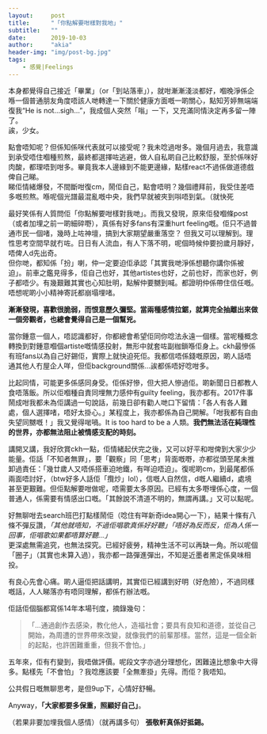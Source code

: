 ```yaml
---
layout:     post
title:      "「你點解要咁樣對我地」"
subtitle:   ""
date:       2019-10-03
author:     "akia"
header-img: "img/post-bg.jpg"
tags:
    - 感覺|Feelings
---
```


本身都覺得自己接近「畢業」（or「到站落車」），就咁漸漸淺淡都好，嗰晚淨係企喺一個普通朋友角度唔該人哋轉達一下關於健康方面嘅一啲關心，點知芳婷無端端復我“He is not...sigh...”，我成個人突然「嗡」一下，又充滿同情決定再多留一陣了。  
誒，少女。

點會唔知呢？但係知係咪代表就可以接受呢？我未唸過咁多。幾個月過去，我意識到承受唔住嗰種煎熬，最終都選擇咗逃避，做人自私啲自己比較舒服，至於係咪好肉酸，都理唔到咁多。畢竟我本人邊緣到不能更邊緣，點樣react不過係做道德戲俾自己睇。  
睇佢情緒爆發，不間斷咁復cm，鬧佢自己，點會唔明？幾個禮拜前，我受住差唔多嘅煎熬。喺呢個光譜最混亂嘅中央，我們早就被夾到唞唔到氣。（就快死

最好笑係有人質問佢「你點解要咁樣對我哋」。而我又發現，原來佢發嗰條post（或者加埋之前一啲細碎嘢），真係有好多fans有深重hurt feeling嘅。佢只不過普通市民一個啫，幾時上咗神壇，搞到大家期望嚴重落空？
但我又可以理解到。理性思考空間早就冇咗。日日有人流血，有人下落不明，呢個時候仲要扮歲月靜好，唔俾人d先出奇。  
但你哋，都知係「扮」喇，仲一定要迫佢承認「其實我哋淨係想聽你講你係被迫」。前車之鑑見得多，佢自己也好，其他artistes也好，之前也好，而家也好，例子都唔少。有幾艱難其實也心知肚明，點解仲要嬲到喊。都證明仲係帶住信任嘅。唔想呢啲小小精神寄託都崩塌埋啫。  

**漸漸發現，喜歡很脆弱，而恨意歷久彌堅。當兩種感情拉鋸，就算完全抽離出來做一個旁觀者，也總會覺得自己是一個幫兇。**

當你鍾意一個人，唔認識都好，你都總會希望佢同你唸法永遠一個樣。當呢種概念轉換到對鍾意嗰個artiste嘅情感投射，無形中就套咗副枷鎖喺佢身上。ckh最慘係有班fans以為自己好錫佢，實際上就快迫死佢。我都信唔係錢嘅原因，啲人話唔通其他人冇屋企人咩，但佢background關係...誒都係唔好唸咁多。

比起同情，可能更多係感同身受。佢係好慘，但大把人慘過佢。啲新聞日日都教人食唔落飯。所以佢嗰種自責同埋無力感仲有guilty feeling，我亦都有。2017件事鬧成咁我都未為佢講過一句說話，前幾日卻有勸人哋口下留情：「各人有各人難處，個人選擇啫，唔好太掛心。」某程度上，我亦都係為自己開解。「咁我都有自由失望同嬲嘅！」我又覺得啱喎。It is too hard to be a 人類。**我們無法活在純理性的世界，亦都無法阻止被情感支配的時刻。**

講開又講，我好欣賞ckh一點，佢情緒起伏完之後，又可以好平和咁俾到大家少少能量。佢話「不知者無罪」，要「觀察」同「思考」背面嘅嘢，亦都從頭至尾未推卸過責任：「幾廿歲人又唔係搭車迫地鐵，有咩迫唔迫」。復呢啲cm，到最尾都係兩面唔討好，（btw好多人話佢「攬炒」lol），信嘅人自然信，d嘅人繼續d，處境甚至更艱難。但佢點解要咁做呢，唔需要太多原因。已經有太多嘢埋係心度，一個普通人，係需要有情感出口嘅。「其餘說不清道不明的，無謂再講。」又可以點呢。

好無聊咁去search班巴打點樣鬧佢（唸住有咩新奇idea開心一下），結果十條有八條不彈反讚，*「其他就唔知，不過佢唱歌真係好好聽」「唔好為反而反，佢為人係一回事，佢唱歌如果都唔算好聽...」*   
更深處無需追究，也無法探究。已經好疲勞，精神生活不可以再缺一角。所以呢個「圈子」（其實也未算入過），我亦都一路彈進彈出，不知是近墨者黑定係臭味相投。

有良心先會心痛。啲人逼佢把話講明，其實佢已經講到好明（好危險），不過同樣嘅話，人人睇落亦有唔同理解，都係冇辦法嘅。

佢話佢個腦都寫係14年本場刊度，摘錄幾句：  
>「...通過創作去感染，教化他人，造福社會；要具有良知和道德，並從自己開始，為周遭的世界帶來改變，就像我們的前輩那樣。當然，這是一個全新的起點，也許困難重重，但我不會怕。」 

五年來，佢有冇變到，我唔做評價。呢段文字亦過分理想化，困難遠比想象中大得多。點樣先「不會怕」？我唸應該要「全無牽掛」先得。而佢？我唔知。

公共假日嘅無聊思考，是但9up下，心情好舒暢。
 
Anyway，**「大家都要多保重，照顧好自己」**。

（若果非要加埋我個人感情）（就再講多句）
**張敬軒真係好抵錫。**

